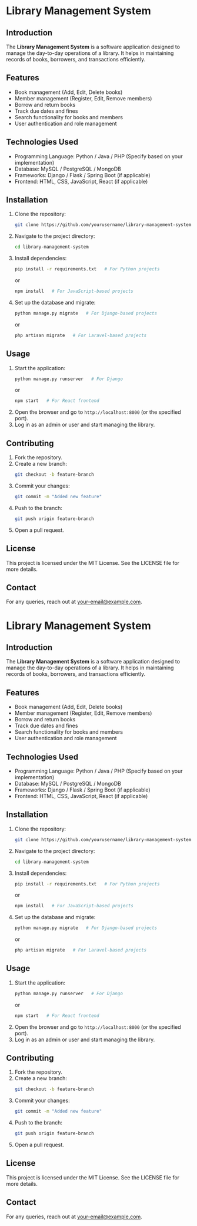 # Library Management System

## Introduction
The **Library Management System** is a software application designed to manage the day-to-day operations of a library. It helps in maintaining records of books, borrowers, and transactions efficiently.

## Features
- Book management (Add, Edit, Delete books)
- Member management (Register, Edit, Remove members)
- Borrow and return books
- Track due dates and fines
- Search functionality for books and members
- User authentication and role management

## Technologies Used
- Programming Language: Python / Java / PHP (Specify based on your implementation)
- Database: MySQL / PostgreSQL / MongoDB
- Frameworks: Django / Flask / Spring Boot (if applicable)
- Frontend: HTML, CSS, JavaScript, React (if applicable)

## Installation
1. Clone the repository:
   ```bash
   git clone https://github.com/yourusername/library-management-system.git
   ```
2. Navigate to the project directory:
   ```bash
   cd library-management-system
   ```
3. Install dependencies:
   ```bash
   pip install -r requirements.txt   # For Python projects
   ```
   or
   ```bash
   npm install   # For JavaScript-based projects
   ```
4. Set up the database and migrate:
   ```bash
   python manage.py migrate   # For Django-based projects
   ```
   or
   ```bash
   php artisan migrate   # For Laravel-based projects
   ```

## Usage
1. Start the application:
   ```bash
   python manage.py runserver   # For Django
   ```
   or
   ```bash
   npm start   # For React frontend
   ```
2. Open the browser and go to `http://localhost:8000` (or the specified port).
3. Log in as an admin or user and start managing the library.

## Contributing
1. Fork the repository.
2. Create a new branch:
   ```bash
   git checkout -b feature-branch
   ```
3. Commit your changes:
   ```bash
   git commit -m "Added new feature"
   ```
4. Push to the branch:
   ```bash
   git push origin feature-branch
   ```
5. Open a pull request.

## License
This project is licensed under the MIT License. See the LICENSE file for more details.

## Contact
For any queries, reach out at [your-email@example.com](mailto:your-email@example.com).
# Library Management System

## Introduction
The **Library Management System** is a software application designed to manage the day-to-day operations of a library. It helps in maintaining records of books, borrowers, and transactions efficiently.

## Features
- Book management (Add, Edit, Delete books)
- Member management (Register, Edit, Remove members)
- Borrow and return books
- Track due dates and fines
- Search functionality for books and members
- User authentication and role management

## Technologies Used
- Programming Language: Python / Java / PHP (Specify based on your implementation)
- Database: MySQL / PostgreSQL / MongoDB
- Frameworks: Django / Flask / Spring Boot (if applicable)
- Frontend: HTML, CSS, JavaScript, React (if applicable)

## Installation
1. Clone the repository:
   ```bash
   git clone https://github.com/yourusername/library-management-system.git
   ```
2. Navigate to the project directory:
   ```bash
   cd library-management-system
   ```
3. Install dependencies:
   ```bash
   pip install -r requirements.txt   # For Python projects
   ```
   or
   ```bash
   npm install   # For JavaScript-based projects
   ```
4. Set up the database and migrate:
   ```bash
   python manage.py migrate   # For Django-based projects
   ```
   or
   ```bash
   php artisan migrate   # For Laravel-based projects
   ```

## Usage
1. Start the application:
   ```bash
   python manage.py runserver   # For Django
   ```
   or
   ```bash
   npm start   # For React frontend
   ```
2. Open the browser and go to `http://localhost:8000` (or the specified port).
3. Log in as an admin or user and start managing the library.

## Contributing
1. Fork the repository.
2. Create a new branch:
   ```bash
   git checkout -b feature-branch
   ```
3. Commit your changes:
   ```bash
   git commit -m "Added new feature"
   ```
4. Push to the branch:
   ```bash
   git push origin feature-branch
   ```
5. Open a pull request.

## License
This project is licensed under the MIT License. See the LICENSE file for more details.

## Contact
For any queries, reach out at [your-email@example.com](mailto:your-email@example.com).
